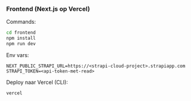 ### Frontend (Next.js op Vercel)

Commands:
```bash
cd frontend
npm install
npm run dev
```

Env vars:
```
NEXT_PUBLIC_STRAPI_URL=https://<strapi-cloud-project>.strapiapp.com
STRAPI_TOKEN=<api-token-met-read>
```

Deploy naar Vercel (CLI):
```bash
vercel
```


